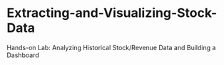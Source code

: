 # Extracting-and-Visualizing-Stock-Data
Hands-on Lab: Analyzing Historical Stock/Revenue Data and Building a Dashboard
